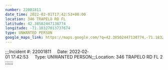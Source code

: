 ```yaml
---
number: 22001811
date_time: 2022-02-01T17:42:53+00:00
location: 346 TRAPELO RD FL 
latitude: 42.38502447138774
longitude: -71.18327013737674
type: UNWANTED PERSON
google_maps_link: https://maps.google.com/?q=42.38502447138774,-71.18327013737674
---
```


;;;Incident #: 22001811     Date: 2022‐02‐01 17:42:53     Type: UNWANTED PERSON;;;Location: 346 TRAPELO RD FL 2;;;;;;

